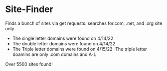 # Site-Finder
Finds a bunch of sites via get requests. searches for.com, .net, and .org site only
- The single letter domains were found on 4/14/22
- The double letter domains were found on 4/14/22
- The Triple letter domains were found on 4/15/22
 -The triple letter doamins are only .com domains and A-L

Over 5500 sites found!
